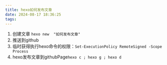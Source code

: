 ```yaml
---
title: hexo如何发布文章
date: 2024-08-17 18:36:25
tags:
---
```



1. 创建文章 `hexo new  "如何发布文章"`
2. 推送到github
3. 临时获得执行hexo命令的权限：`Set-ExecutionPolicy RemoteSigned -Scope Process`
4. hexo发布文章到githubPage`hexo c ; hexo g ; hexo d`